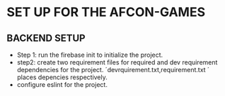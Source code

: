 # SET UP FOR THE AFCON-GAMES

## BACKEND SETUP

- Step 1: run the firebase init to initialize the project.
- step2: create two requirement files for required and dev requirement dependencies for the project. ´devrquirement.txt,requirement.txt ´ places depencies respectively.
- configure eslint for the project.
